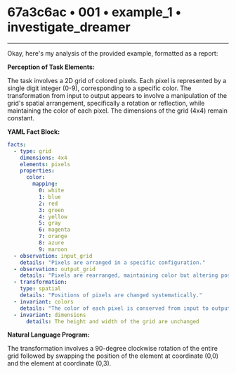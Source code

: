 # 67a3c6ac • 001 • example_1 • investigate_dreamer

---
Okay, here's my analysis of the provided example, formatted as a report:

**Perception of Task Elements:**

The task involves a 2D grid of colored pixels. Each pixel is represented by a single digit integer (0-9), corresponding to a specific color. The transformation from input to output appears to involve a manipulation of the grid's spatial arrangement, specifically a rotation or reflection, while maintaining the color of each pixel. The dimensions of the grid (4x4) remain constant.

**YAML Fact Block:**



```yaml
facts:
  - type: grid
    dimensions: 4x4
    elements: pixels
    properties:
      color:
        mapping:
          0: white
          1: blue
          2: red
          3: green
          4: yellow
          5: gray
          6: magenta
          7: orange
          8: azure
          9: maroon
  - observation: input_grid
    details: "Pixels are arranged in a specific configuration."
  - observation: output_grid
    details: "Pixels are rearranged, maintaining color but altering position."
  - transformation:
    type: spatial
    details: "Positions of pixels are changed systematically."
  - invariant: colors
    details: "The color of each pixel is conserved from input to output"
  - invariant: dimensions
      details: The height and width of the grid are unchanged

```



**Natural Language Program:**

The transformation involves a 90-degree clockwise rotation of the entire grid followed by swapping the position of the element at coordinate (0,0) and the element at coordinate (0,3).

